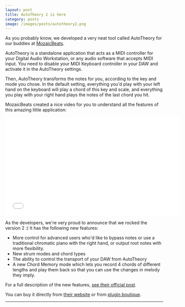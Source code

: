 ```yaml
---
layout: post
title: AutoTheory 2 is here
category: posts
image: /images/posts/autotheory2.png
---
```


As you probably know, we developed a very neat tool called AutoTheory for
our buddies at [MozaicBeats][mozaicbeats].

AutoTheory is a standalone application that acts as a MIDI controller for your
Digital Audio Workstation, or any audio software that accepts MIDI input.
You need to disable your MIDI Keyboard controller in your DAW and activate it
in the AutoTheory settings.

Then, AutoTheory transforms the notes for you, according to the key and mode
you chose. In the default setting, everything you'd play with your left hand
on the keyboard will play a chord of this key and scale, and everything you
play with your right hand plays the notes of the last chord you hit.

MozaicBeats created a nice video for you to understand all the features of this
amazing little application:

<iframe width="560" height="315" src="//www.youtube.com/embed/1l8cHfabzgQ?rel=0" frameborder="0" allowfullscreen></iframe>

As the developers, we're very proud to announce that we rocked the version 2 :)
It has the following new features:

* More control for advanced users who'd like to bypass notes or use a
traditional chromatic piano with the right hand, or output root notes with more
flexibility.
* New strum modes and chord types
* The ability to control the transport of your DAW from AutoTheory
* A new Chord Memory mode which lets you record 4 chords of different lengths
and play them back so that you can use the changes in melody they imply.

For a full description of the new features, [see their official post][at2 blog].

You can buy it directly from [their website][at2 purchase] or from
[plugin boutique][plugin boutique].

---

[mozaicbeats]: http://autotheorybymozaic.com
[at2 blog]: http://autotheorybymozaic.com/blog/autotheory-2-0-now-available
[at2 purchase]: http://autotheorybymozaic.com/purchase
[plugin boutique]: http://www.pluginboutique.com/products/1387
